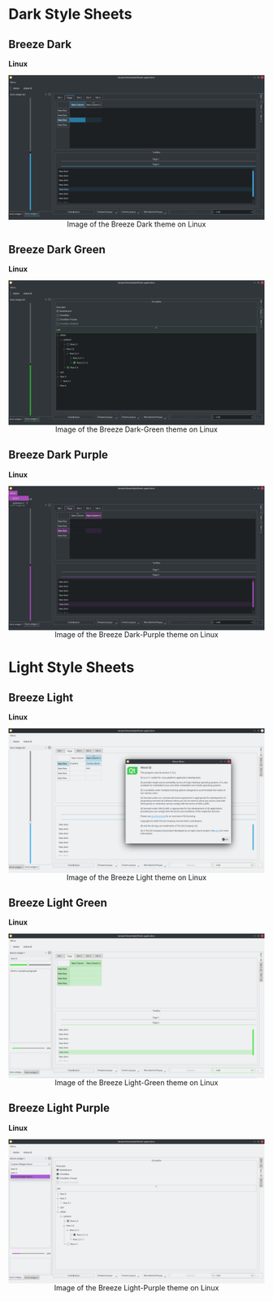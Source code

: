 # Dark Style Sheets

## Breeze Dark

**Linux**

<span class="img_container center" style="display: block;">
    <img 
        alt="Breeze Dark theme" 
        src="/assets/breeze_dark_linux.png" 
        style="display:block; margin-left: auto; margin-right: auto;" 
        title="BreezeDarkLinux" 
    />
    <span class="img_caption" style="display: block; text-align: center;">
        Image of the Breeze Dark theme on Linux
    </span>
</span>

## Breeze Dark Green

**Linux**

<span class="img_container center" style="display: block;">
    <img 
        alt="Breeze Dark-Green theme" 
        src="/assets/breeze_dark-green_linux.png" 
        style="display:block; margin-left: auto; margin-right: auto;" 
        title="BreezeDarkGreenLinux" 
    />
    <span class="img_caption" style="display: block; text-align: center;">
        Image of the Breeze Dark-Green theme on Linux
    </span>
</span>

## Breeze Dark Purple

**Linux**

<span class="img_container center" style="display: block;">
    <img 
        alt="Breeze Dark-Purple theme" 
        src="/assets/breeze_dark-purple_linux.png" 
        style="display:block; margin-left: auto; margin-right: auto;" 
        title="BreezeDarkPurpleLinux" 
    />
    <span class="img_caption" style="display: block; text-align: center;">
        Image of the Breeze Dark-Purple theme on Linux
    </span>
</span>

# Light Style Sheets

## Breeze Light

**Linux**

<span class="img_container center" style="display: block;">
    <img 
        alt="Breeze Light theme" 
        src="/assets/breeze_light_linux.png" 
        style="display:block; margin-left: auto; margin-right: auto;" 
        title="BreezeLightLinux" 
    />
    <span class="img_caption" style="display: block; text-align: center;">
        Image of the Breeze Light theme on Linux
    </span>
</span>

## Breeze Light Green

**Linux**

<span class="img_container center" style="display: block;">
    <img 
        alt="Breeze Light-Green theme" 
        src="/assets/breeze_light-green_linux.png" 
        style="display:block; margin-left: auto; margin-right: auto;" 
        title="BreezeLightGreenLinux" 
    />
    <span class="img_caption" style="display: block; text-align: center;">
        Image of the Breeze Light-Green theme on Linux
    </span>
</span>

## Breeze Light Purple

**Linux**

<span class="img_container center" style="display: block;">
    <img 
        alt="Breeze Light-Purple theme" 
        src="/assets/breeze_light-purple_linux.png" 
        style="display:block; margin-left: auto; margin-right: auto;" 
        title="BreezeLightPurpleLinux" 
    />
    <span class="img_caption" style="display: block; text-align: center;">
        Image of the Breeze Light-Purple theme on Linux
    </span>
</span>
